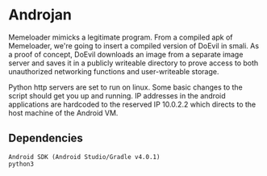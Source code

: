 # Androjan

Memeloader mimicks a legitimate program. From a compiled apk of Memeloader,
we're going to insert a compiled version of DoEvil in smali. As a proof of
concept, DoEvil downloads an image from a separate image server and saves it in
a publicly writeable directory to prove access to both unauthorized networking
functions and user-writeable storage.

Python http servers are set to run on linux. Some basic changes to the script
should get you up and running. IP addresses in the android applications are
hardcoded to the reserved IP 10.0.2.2 which directs to the host machine of the
Android VM.



## Dependencies

```
Android SDK (Android Studio/Gradle v4.0.1)
python3
```
